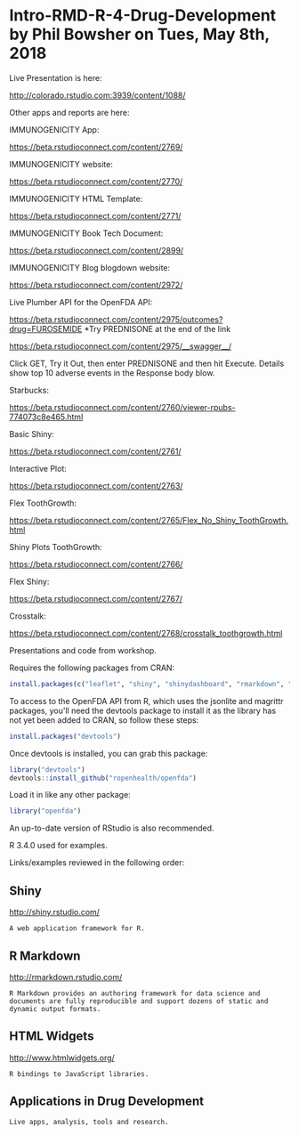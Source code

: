 # Intro-RMD-R-4-Drug-Development by Phil Bowsher on Tues, May 8th, 2018

Live Presentation is here:

http://colorado.rstudio.com:3939/content/1088/

Other apps and reports are here:

IMMUNOGENICITY App:

https://beta.rstudioconnect.com/content/2769/

IMMUNOGENICITY website:

https://beta.rstudioconnect.com/content/2770/

IMMUNOGENICITY HTML Template:

https://beta.rstudioconnect.com/content/2771/

IMMUNOGENICITY Book Tech Document:

https://beta.rstudioconnect.com/content/2899/

IMMUNOGENICITY Blog blogdown website:

https://beta.rstudioconnect.com/content/2972/

Live Plumber API for the OpenFDA API:

https://beta.rstudioconnect.com/content/2975/outcomes?drug=FUROSEMIDE
*Try PREDNISONE at the end of the link

https://beta.rstudioconnect.com/content/2975/__swagger__/

Click GET, Try it Out, then enter PREDNISONE and then hit Execute. Details show top 10 adverse events in the Response body blow.

Starbucks:

https://beta.rstudioconnect.com/content/2760/viewer-rpubs-774073c8e465.html

Basic Shiny:

https://beta.rstudioconnect.com/content/2761/

Interactive Plot:

https://beta.rstudioconnect.com/content/2763/

Flex ToothGrowth:

https://beta.rstudioconnect.com/content/2765/Flex_No_Shiny_ToothGrowth.html

Shiny Plots ToothGrowth:

https://beta.rstudioconnect.com/content/2766/

Flex Shiny:

https://beta.rstudioconnect.com/content/2767/

Crosstalk:

https://beta.rstudioconnect.com/content/2768/crosstalk_toothgrowth.html

Presentations and code from workshop.

Requires the following packages from CRAN:

```r
install.packages(c("leaflet", "shiny", "shinydashboard", "rmarkdown", "flex_dashboard", "ggplot2", "plotly", "plyr", "reshape2"))
``` 

To access to the OpenFDA API from R, which uses the jsonlite and magrittr packages, you'll need the devtools package to install it as the library has not yet been added to CRAN, so follow these steps:

```r
install.packages("devtools")
```

Once devtools is installed, you can grab this package:

```r
library("devtools")
devtools::install_github("ropenhealth/openfda")
```
Load it in like any other package:

```r
library("openfda")
```

An up-to-date version of RStudio is also recommended.

R 3.4.0 used for examples.

Links/examples reviewed in the following order:

## **Shiny**

http://shiny.rstudio.com/

    A web application framework for R.

## **R Markdown**

http://rmarkdown.rstudio.com/
  
    R Markdown provides an authoring framework for data science and documents are fully reproducible and support dozens of static and dynamic output formats.

## **HTML Widgets**

http://www.htmlwidgets.org/

    R bindings to JavaScript libraries.
    
## **Applications in Drug Development**

    Live apps, analysis, tools and research.